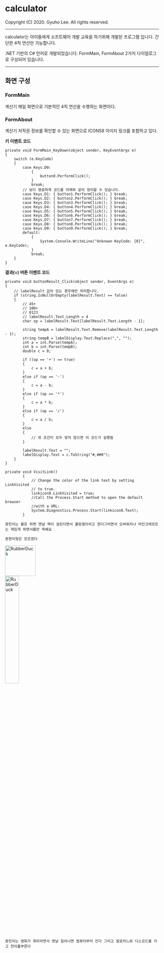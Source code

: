 ﻿# calculator

Copyright (C) 2020. Gyuho Lee. All rights reserved.

---

calculator는 아이들에게 소프트웨어 개발 교육을 하기위해 개발된 프로그램 입니다. 간단한 4칙 연산만 가능합니다.

.NET 기반의 C# 언어로 개발되었습니다. FormMain, FormAbout 2가지 다이얼로그로 구성되어 있습니다.

---
## 화면 구성
### FormMain
계산기 메일 화면으로 기본적인 4칙 연산을 수행하는 화면이다.

### FormAbout
계산기 저작권 정보를 확인할 수 있는 화면으로 ICONS8 이미지 링크를 포함하고 있다.

**키 이벤트 코드**
```
private void FormMain_KeyDown(object sender, KeyEventArgs e)
{
    switch (e.KeyCode)
    {
        case Keys.D0: 
            {
                button0.PerformClick(); 
            }
            break;
        // 보다 명료하게 코드를 아래와 같이 정리할 수 있습니다.
        case Keys.D1: { button1.PerformClick(); } break;
        case Keys.D2: { button2.PerformClick(); } break;
        case Keys.D3: { button3.PerformClick(); } break;
        case Keys.D4: { button4.PerformClick(); } break;
        case Keys.D5: { button5.PerformClick(); } break;
        case Keys.D6: { button6.PerformClick(); } break;
        case Keys.D7: { button7.PerformClick(); } break;
        case Keys.D8: { button8.PerformClick(); } break;
        case Keys.D9: { button9.PerformClick(); } break;
        default:
            {
                System.Console.WriteLine("Unknown KeyCode: {0}", e.KeyCode);
            }
            break;
    }
}
```

**결과(=) 버튼 이벤트 코드**
```
private void buttonResult_Click(object sender, EventArgs e)
{
    // labelResult 값이 있는 경우에만 처리합니다.
    if (string.IsNullOrEmpty(labelResult.Text) == false)
    {
        // 45+
        // 100+
        // 0123
        // labelResult.Text.Length = 4
        char op = labelResult.Text[labelResult.Text.Length - 1];

        string tempA = labelResult.Text.Remove(labelResult.Text.Length - 1);
        string tempB = labelDisplay.Text.Replace(",", "");
        int a = int.Parse(tempA);
        int b = int.Parse(tempB);
        double c = 0;

        if ((op == '+') == true)
        {
            c = a + b;
        }
        else if (op == '-')
        {
            c = a - b;
        }
        else if (op == '*')
        {
            c = a * b;
        }
        else if (op == '/')
        {
            c = a / b;
        }
        else
        {
            // 위 조건이 모두 맞지 않으면 이 코드가 실행됨
        }

        labelResult.Text = "";
        labelDisplay.Text = c.ToString("#,##0");
    }
}
```

```
private void VisitLink()
        {
            // Change the color of the link text by setting LinkVisited
            // to true.
            linkicon8.LinkVisited = true;
            //Call the Process.Start method to open the default browser
            //with a URL:
            System.Diagnostics.Process.Start(linkicon8.Text);
        }
```
```
종민이는 롤은 하면 맨날 랙이 걸린다면서 롤망겜이라고 한다그러면서 오버워치나 마인크레프트는 재밌게 하면서롤만 욕해요

```
```
종현이형은 모르겠다
```

<img src="./Images/icons8_equals_1.ico" width="100px" height="100px" title="px(픽셀) 크기 설정" alt="RubberDuck"></img><br/>
<img src="./Images/icons8_equals_1.ico" width="30%" height="30%" title="px(픽셀) 크기 설정" alt="RubberDuck"></img>
```
종민이는 영화가 취미라면서 맨날 일어나면 컴퓨터부터 킨다 그리고 발로라느와 디스코드를 키고 찬이를부른다
```


